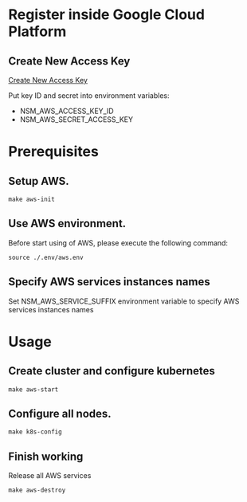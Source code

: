 # Register inside Google Cloud Platform

## Create New Access Key

[Create New Access Key](https://console.aws.amazon.com/iam/home?region=us-east-2#/security_credentials)

Put key ID and secret into environment variables:
* NSM_AWS_ACCESS_KEY_ID
* NSM_AWS_SECRET_ACCESS_KEY

# Prerequisites

## Setup AWS.

```shell
make aws-init
```

## Use AWS environment.

Before start using of AWS, please execute the following command:

```shell
source ./.env/aws.env
```

## Specify AWS services instances names

Set NSM_AWS_SERVICE_SUFFIX environment variable to specify AWS services instances names

# Usage

## Create cluster and configure kubernetes

```shell
make aws-start
```

## Configure all nodes.

```shell
make k8s-config
```

## Finish working

Release all AWS services

```shell
make aws-destroy
```

